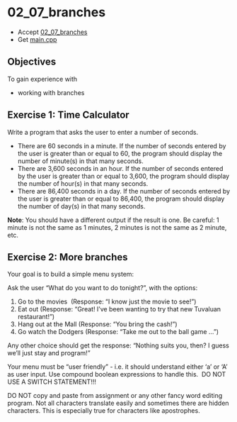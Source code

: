 # 02_07_branches

- Accept [02_07_branches](https://classroom.github.com/a/9z0J2aDZ)
- Get [main.cpp](main.cpp)

## Objectives

To gain experience with

- working with branches


## Exercise 1: Time Calculator

Write a program that asks the user to enter a number of seconds.

- There are 60 seconds in a minute. If the number of seconds entered by the user is greater than or equal to 60, the program should display the number of minute(s) in that many seconds.
- There are 3,600 seconds in an hour. If the number of seconds entered by the user is greater than or equal to 3,600, the program should display the number of hour(s) in that many seconds.
- There are 86,400 seconds in a day. If the number of seconds entered by the user is greater than or equal to 86,400, the program should display the number of day(s) in that many seconds.

**Note**: You should have a different output if the result is one. Be careful: 1 minute is not the same as 1 minutes, 2 minutes is not the same as 2 minute, etc.


## Exercise 2: More branches

Your goal is to build a simple menu system:

Ask the user “What do you want to do tonight?”, with the options:

1. Go to the movies  (Response: “I know just the movie to see!”)
1. Eat out (Response: “Great! I’ve been wanting to try that new Tuvaluan restaurant!”)
1. Hang out at the Mall (Response: “You bring the cash!”)
1. Go watch the Dodgers (Response: “Take me out to the ball game …”)

Any other choice should get the response: “Nothing suits you, then? I guess we’ll just stay and program!”


Your menu must be “user friendly” - i.e. it should understand either ‘a’ or ‘A’ as user input. Use compound boolean expressions to handle this.  DO NOT USE A SWITCH STATEMENT!!!


DO NOT copy and paste from assignment or any other fancy word editing program. Not all characters translate easily and sometimes there are hidden characters. This is especially true for characters like apostrophes.
